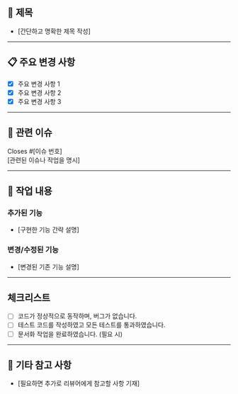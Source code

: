 ## 📌 제목

- [간단하고 명확한 제목 작성]

---

## 📋 주요 변경 사항

- [x] 주요 변경 사항 1
- [x] 주요 변경 사항 2
- [x] 주요 변경 사항 3

---

## 🔗 관련 이슈

Closes #[이슈 번호]  
[관련된 이슈나 작업을 명시]

---

## 📂 작업 내용

### 추가된 기능

- [구현한 기능 간략 설명]

### 변경/수정된 기능

- [변경된 기존 기능 설명]

---

## 체크리스트

- [ ] 코드가 정상적으로 동작하며, 버그가 없습니다.
- [ ] 테스트 코드를 작성하였고 모든 테스트를 통과하였습니다.
- [ ] 문서화 작업을 완료하였습니다. (필요 시)

---

## 💬 기타 참고 사항

- [필요하면 추가로 리뷰어에게 참고할 사항 기재]
